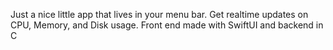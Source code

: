 Just a nice little app that lives in your menu bar. Get realtime updates on CPU, Memory, and Disk usage. Front end made with SwiftUI and backend in C
